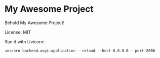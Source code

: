 # My Awesome Project

Behold My Awesome Project!

License: MIT


Run it with Uvicorn:
```
uvicorn backend.asgi:application --reload --host 0.0.0.0 --port 8000
```

